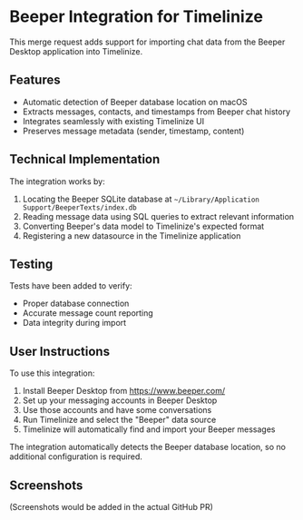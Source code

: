 # Beeper Integration for Timelinize

This merge request adds support for importing chat data from the Beeper Desktop application into Timelinize.

## Features

- Automatic detection of Beeper database location on macOS
- Extracts messages, contacts, and timestamps from Beeper chat history
- Integrates seamlessly with existing Timelinize UI
- Preserves message metadata (sender, timestamp, content)

## Technical Implementation

The integration works by:
1. Locating the Beeper SQLite database at `~/Library/Application Support/BeeperTexts/index.db`
2. Reading message data using SQL queries to extract relevant information
3. Converting Beeper's data model to Timelinize's expected format
4. Registering a new datasource in the Timelinize application

## Testing

Tests have been added to verify:
- Proper database connection
- Accurate message count reporting
- Data integrity during import

## User Instructions

To use this integration:

1. Install Beeper Desktop from https://www.beeper.com/
2. Set up your messaging accounts in Beeper Desktop
3. Use those accounts and have some conversations
4. Run Timelinize and select the "Beeper" data source
5. Timelinize will automatically find and import your Beeper messages

The integration automatically detects the Beeper database location, so no additional configuration is required.

## Screenshots

(Screenshots would be added in the actual GitHub PR) 